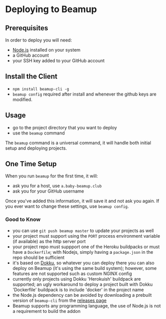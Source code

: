 # Deploying to Beamup

## Prerequisites

In order to deploy you will need:
- [Node.js](https://nodejs.org/en/download/) installed on your system
- a GitHub account
- your SSH key added to your GitHub account

## Install the Client

- `npm install beamup-cli -g`
- `beamup config` required after install and whenever the github keys are modified.

## Usage

- go to the project directory that you want to deploy
- use the `beamup` command

The `beamup` command is a universal command, it will handle both initial setup and deploying projects.

## One Time Setup

When you run `beamup` for the first time, it will:
- ask you for a host, use `a.baby-beamup.club`
- ask you for your GitHub username

Once you've added this information, it will save it and not ask you again. If you ever want to change these settings, use `beamup config`.

### Good to Know

- you can use `git push beamup master` to update your projects as well
- your project must support using the `PORT` process environment variable (if available) as the http server port
- your project repo must suppport one of the Heroku buildpacks or must have a `Dockerfile`; with Nodejs, simply having a `package.json` in the repo should be sufficient
- it's based on [Dokku](http://dokku.viewdocs.io/dokku/), so whatever you can deploy there you can also deploy on Beamup (it's using the same build system); however, some features are not supported such as custom NGINX config
- currently only projects using Dokku 'Herokuish' buildpack are supported; an ugly workaround to deploy a project built with Dokku 'Dockerfile' buildpack is to include 'docker' in the project name
- the Node.js dependency can be avoided by downloading a prebuilt version of `beamup-cli` from the [releases page](https://github.com/Stremio/stremio-beamup-cli/releases/)
- Beamup supports any programming language, the use of Node.js is not a requirement to build the addon
